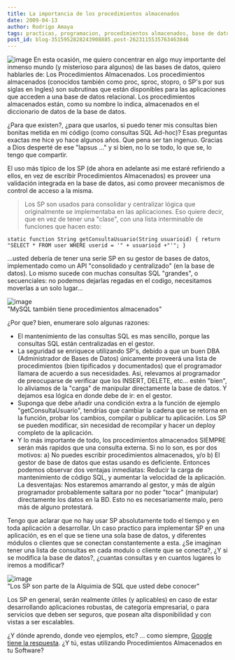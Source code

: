 ```yaml
---
title: La importancia de los procedimientos almacenados
date: 2009-04-13
author: Rodrigo Amaya
tags: practicas, programacion, procedimientos almacenados, base de datos
post_id: blog-3515952828243908885.post-2623115535763463846
---
```


![image](https://4.bp.blogspot.com/_ayvorITawE4/SeDX_5gCwhI/AAAAAAAAB8I/onNy93X3uoo/s320/codecode.jpg)    En esta ocasión, me
quiero concentrar en algo muy importante del inmenso mundo (y misterioso para algunos) de las bases de datos, quiero hablarles de: Los Procedimientos Almacenados. Los procedimientos almacenados (conocidos también como proc, sproc, stopro, o SP's por sus siglas en Ingles) son subrutinas que están disponibles para las aplicaciones que acceden a una base de datos relacional. Los procedimientos almacenados están, como su nombre lo indica, almacenados en el diccionario de datos de la base de datos.

¿Para que existen?, ¿para que usarlos, si puedo tener mis consultas bien bonitas metida en mi código (como consultas SQL Ad-hoc)? Esas preguntas exactas me hice yo hace algunos años. Que pena ser tan ingenuo. Gracias a Dios desperté de ese "lapsus ..." y si bien, no lo se todo, lo que se, lo tengo que compartir.

El uso más típico de los SP (de ahora en adelante asi me estaré refiriendo a ellos, en vez de escribir Procedimientos Almacenados) es proveer una validación integrada en la base de datos, asi como proveer mecanismos de control de acceso a la misma.

> Los SP son
> usados para consolidar y centralizar lógica que originalmente se implementaba en las
> aplicaciones.
Eso quiere decir, que en vez de tener una "clase", con una lista interminable de funciones que hacen esto:

```
static function String getConsultaUsuario(String usuarioid) { return "SELECT * FROM user WHERE userid = '" + usuarioid +"'"; }
```
...usted debería de tener una serie SP en su gestor de bases de datos, implementado como un API "consolidado y centralizado" (en la base de datos). Lo mismo sucede con muchas consultas SQL "grandes", o secuenciales: no podemos dejarlas regadas en el codigo, necesitamos moverlas a un solo lugar...

![image](https://1.bp.blogspot.com/_ayvorITawE4/SeDYKeWJxPI/AAAAAAAAB8Q/ViJIk99ZPoo/s320/mysqlstoredprocedures.jpg)    
"MySQL también tiene
procedimientos almacenados"

¿Por que? bien, enumerare solo algunas razones:

- El mantenimiento de las consultas SQL es mas sencillo, porque las consultas SQL están centralizadas en el gestor.
- La seguridad se enriquece utilizando SP's, debido a que un buen DBA (Administrador de Bases de Datos) únicamente proveerá una lista de procedimientos (bien tipificados y documentados) que el programador llamara de acuerdo a sus necesidades. Asi, relevamos al programador de preocuparse de verificar que los INSERT, DELETE, etc... estén "bien", lo aliviamos de la "carga" de manipular directamente la base de datos. Y dejamos esa lógica en donde debe de ir: en el gestor.
- Suponga que debe añadir una condición extra a la función de ejemplo "getConsultaUsuario", tendrías que cambiar la cadena que se retorna en la función, probar los cambios, compilar o publicar tu aplicación. Los SP se pueden modificar, sin necesidad de recompilar y hacer un deploy completo de la aplicación.
- Y lo más importante de todo, los procedimientos almacenados SIEMPRE serán más rapidos que una consulta externa. Si no lo son, es por dos motivos: a) No puedes escribir procedimientos almacenados, y/o b) El gestor de base de datos que estas usando es deficiente.
Entonces podemos observar dos ventajas inmediatas: Reducir la carga de mantenimiento de código SQL, y aumentar la velocidad de la aplicación. La desventajas: Nos estaremos amarrando al gestor, y más de algún programador probablemente saltara por no poder "tocar" (manipular) directamente los datos en la BD. Esto no es necesariamente malo, pero más de alguno protestará.

Tengo que aclarar que no hay usar SP absolutamente todo el tiempo y en toda aplicación a desarrollar. Un caso practico para implementar SP en una aplicación, es en el que se tiene una sola base de datos, y diferentes módulos o clientes que se conectan constantemente a esta. ¿Se imaginan tener una lista de consultas en cada modulo o cliente que se conecta?, ¿Y si se modifica la base de datos?, ¿cuantas consultas y en cuantos lugares lo iremos a modificar?

![image](https://4.bp.blogspot.com/_ayvorITawE4/SeDYKkfnWvI/AAAAAAAAB8Y/yI6Zhu1q_4A/s320/sqlalchemy.jpg)    
"Los SP son parte de la
Alquimia de SQL que usted debe conocer"

Los SP en general, serán realmente útiles (y aplicables) en caso de estar desarrollando aplicaciones robustas, de categoría empresarial, o para servicios que deben ser seguros, que posean alta disponibilidad y con vistas a ser escalables.

¿Y dónde aprendo, donde veo ejemplos, etc? ... como siempre, [Google tiene la respuesta](https://www.google.com/search?q=store+procedures). ¿Y tú, estas utilizando Procedimientos Almacenados en tu Software?